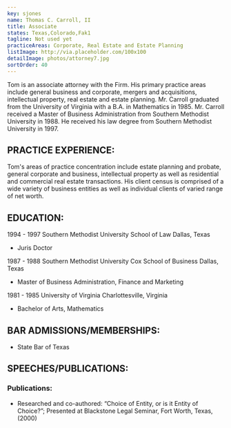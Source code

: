 ```yaml
---
key: sjones
name: Thomas C. Carroll, II
title: Associate
states: Texas,Colorado,Fak1
tagline: Not used yet
practiceAreas: Corporate, Real Estate and Estate Planning
listImage: http://via.placeholder.com/100x100
detailImage: photos/attorney7.jpg
sortOrder: 40
---
```

Tom is an associate attorney with the Firm.  His primary practice areas include general business and corporate, mergers and acquisitions, intellectual property, real estate and estate planning. Mr. Carroll graduated from the University of Virginia with a B.A. in Mathematics in 1985.  Mr. Carroll received a Master of Business Administration from Southern Methodist University in 1988. He received his law degree from Southern Methodist University in 1997.

## PRACTICE EXPERIENCE:

Tom's areas of practice concentration include estate planning and probate, general corporate and business, intellectual property as well as residential and commercial real estate transactions.  His client census is comprised of a wide variety of business entities as well as individual clients of varied range of net worth.

## EDUCATION:

1994 - 1997     Southern Methodist University School of Law
Dallas, Texas

* Juris Doctor

1987 - 1988     Southern Methodist University Cox School of Business
Dallas, Texas

* Master of Business Administration, Finance and Marketing

1981 - 1985     University of Virginia
Charlottesville, Virginia

* Bachelor of Arts, Mathematics

## BAR ADMISSIONS/MEMBERSHIPS:

* State Bar of Texas

## SPEECHES/PUBLICATIONS:

### Publications:

* Researched and co-authored:  “Choice of Entity, or is it Entity of Choice?”; Presented at Blackstone Legal Seminar, Fort Worth, Texas, (2000)